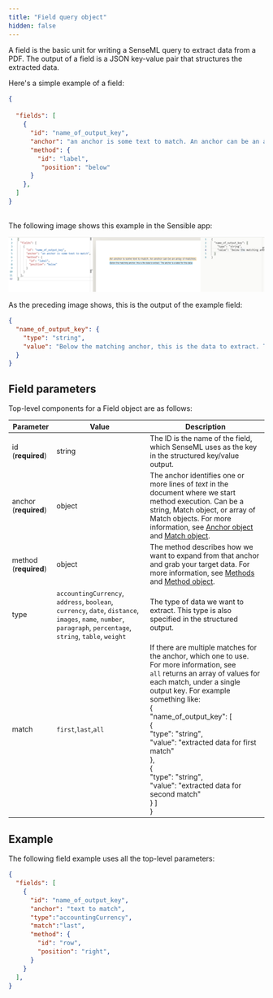 ```yaml
---
title: "Field query object"
hidden: false
---
```


A field is the basic unit for writing a SenseML query to extract data from a PDF. The output of a field is a JSON key-value pair that structures the extracted data.  

Here's a simple example of a field: 

```json
{
    
  "fields": [
    {
      "id": "name_of_output_key",
      "anchor": "an anchor is some text to match. An anchor can be an array of matches",
      "method": {
        "id": "label",
         "position": "below"
      }
    },
  ]
}
		
```



The following image shows this example in the Sensible app:

![](https://raw.githubusercontent.com/sensible-hq/sensible-docs/main/readme-sync/assets/v0/images/basic_field.png)

As the preceding image shows, this is the output of the example field: 

```json
{
  "name_of_output_key": {
    "type": "string",
    "value": "Below the matching anchor, this is the data to extract. The anchor is a label for this data."
  }
}
```



Field parameters
----


Top-level components for a Field object are as follows:

| Parameter             | Value                                                        | Description                                                  |
| --------------------- | ------------------------------------------------------------ | ------------------------------------------------------------ |
| id (**required**)     | string                                                       | The ID is the name of the field, which SenseML uses as the key in the structured key/value output. |
| anchor (**required**) | object                                                       | The anchor identifies one or more lines of *text* in the document where we start method execution. Can be a string, Match object, or array of Match objects. For more information, see [Anchor object](doc:anchor-object) and [Match object](doc:anchor-object#section-match-object). |
| method (**required**) | object                                                       | The method describes how we want to expand from that anchor and grab your target data. For more information, see [Methods](doc:methods) and [Method object](doc:method-object). |
| type                  | `accountingCurrency`, `address`, `boolean`, `currency`, `date`, `distance`, `images`, `name`, `number`, `paragraph`, `percentage`, `string`, `table`, `weight` | The type of data we want to extract. This type is also specified in the structured output. |
| match                 | `first`,`last`,`all`                                         | If there are multiple matches for the anchor, which one to use.  For more information, see <br/>`all` returns an array of values for each match, under a single output key.  For example something like:  <br/>{<br/>  "name_of_output_key": [<br/>    {<br/>      "type": "string",<br/>      "value": "extracted data for first match"<br/>    },<br/>    {<br/>      "type": "string",<br/>      "value": "extracted data for second match"<br/>    } ]<br/>} |



Example
----
The following field example uses all the top-level parameters:

```json
{
  "fields": [
    {
      "id": "name_of_output_key",
      "anchor": "text to match",        
      "type":"accountingCurrency",
      "match":"last",
      "method": {
        "id": "row",
        "position": "right",
      }
    }
  ],
}
```





